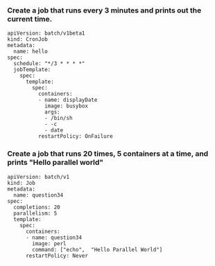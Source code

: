 ### Create a job that runs every 3 minutes and prints out the current time.

```
apiVersion: batch/v1beta1
kind: CronJob
metadata:
  name: hello
spec:
  schedule: "*/3 * * * *"
  jobTemplate:
    spec:
      template:
        spec:
          containers:
          - name: displayDate
            image: busybox
            args:
            - /bin/sh
            - -c
            - date
          restartPolicy: OnFailure
```

### Create a job that runs 20 times, 5 containers at a time, and prints "Hello parallel world"

```
apiVersion: batch/v1
kind: Job
metadata:
  name: question34
spec:
  completions: 20
  parallelism: 5
  template:
    spec:
      containers:
      - name: question34
        image: perl
        command: ["echo",  "Hello Parallel World"]
      restartPolicy: Never
```
